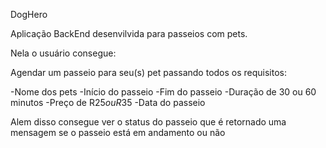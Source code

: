 DogHero

Aplicação BackEnd desenvilvida para passeios com pets.

Nela o usuário consegue:

Agendar um passeio para seu(s) pet passando todos os requisitos:

-Nome dos pets
-Início do passeio
-Fim do passeio
-Duração de 30 ou 60 minutos
-Preço de R$25 ou R$35
-Data do passeio


Alem disso consegue ver o status do passeio que é retornado uma mensagem se o passeio está em andamento ou não
